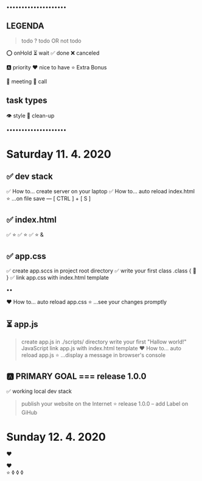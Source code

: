••••••••••••••••••••


LEGENDA
-------

>   todo
?   todo OR not todo

⭕  onHold
⏳  wait
✅  done
❌  canceled


🅰️  priority
❤️  nice to have
⭐  Extra Bonus

👯  meeting
🤙  call



task types
----------
👁️  style
🧹  clean-up


••••••••••••••••••••





Saturday    11. 4. 2020
========




✅ dev stack
   ---------

  ✅ How to… create server on your laptop
  ✅ How to… auto reload index.html
     ⭐ …on file save — [ CTRL ] + [ S ]




✅ index.html
   ----------

   ✅ <html>
      ⭐ <doctype>
   ✅ <head>
      ⭐ <meta>
   ✅ <body>
      ⭐ <heade> & <main>




✅ app.css
   -------

  ✅ create app.sccs in project root directory
  ✅ write your first class .class { 🍎 }
  ✅ link app.css with index.html template

  ••

  ❤️ How to… auto reload app.css
  ⭐ …see your changes promptly





⏳ app.js
   ------

   > create app.js in ./scripts/ directory
   > write your first "Hallow world!" JavaScript
   > link app.js with index.html template
  ❤️ How to… auto reload app.js
     ⭐ …display a message in browser's console






🅰️ PRIMARY GOAL === release 1.0.0
   ------------

✅ working local dev stack
> publish your website on the Internet
⭐ release 1.0.0 – add Label on GiHub































Sunday      12. 4. 2020
======
❤️ <nav>
❤️ <footer>
⭐ ◊ ◊ ◊